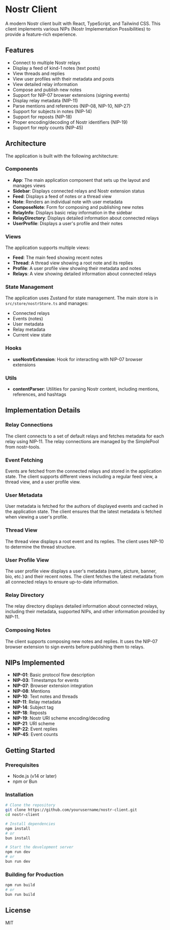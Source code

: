 # Nostr Client

A modern Nostr client built with React, TypeScript, and Tailwind CSS. This client implements various NIPs (Nostr Implementation Possibilities) to provide a feature-rich experience.

## Features

- Connect to multiple Nostr relays
- Display a feed of kind-1 notes (text posts)
- View threads and replies
- View user profiles with their metadata and posts
- View detailed relay information
- Compose and publish new notes
- Support for NIP-07 browser extensions (signing events)
- Display relay metadata (NIP-11)
- Parse mentions and references (NIP-08, NIP-10, NIP-27)
- Support for subjects in notes (NIP-14)
- Support for reposts (NIP-18)
- Proper encoding/decoding of Nostr identifiers (NIP-19)
- Support for reply counts (NIP-45)

## Architecture

The application is built with the following architecture:

### Components

- **App**: The main application component that sets up the layout and manages views
- **Sidebar**: Displays connected relays and Nostr extension status
- **Feed**: Displays a feed of notes or a thread view
- **Note**: Renders an individual note with user metadata
- **ComposeNote**: Form for composing and publishing new notes
- **RelayInfo**: Displays basic relay information in the sidebar
- **RelayDirectory**: Displays detailed information about connected relays
- **UserProfile**: Displays a user's profile and their notes

### Views

The application supports multiple views:

- **Feed**: The main feed showing recent notes
- **Thread**: A thread view showing a root note and its replies
- **Profile**: A user profile view showing their metadata and notes
- **Relays**: A view showing detailed information about connected relays

### State Management

The application uses Zustand for state management. The main store is in `src/store/nostrStore.ts` and manages:

- Connected relays
- Events (notes)
- User metadata
- Relay metadata
- Current view state

### Hooks

- **useNostrExtension**: Hook for interacting with NIP-07 browser extensions

### Utils

- **contentParser**: Utilities for parsing Nostr content, including mentions, references, and hashtags

## Implementation Details

### Relay Connections

The client connects to a set of default relays and fetches metadata for each relay using NIP-11. The relay connections are managed by the SimplePool from nostr-tools.

### Event Fetching

Events are fetched from the connected relays and stored in the application state. The client supports different views including a regular feed view, a thread view, and a user profile view.

### User Metadata

User metadata is fetched for the authors of displayed events and cached in the application state. The client ensures that the latest metadata is fetched when viewing a user's profile.

### Thread View

The thread view displays a root event and its replies. The client uses NIP-10 to determine the thread structure.

### User Profile View

The user profile view displays a user's metadata (name, picture, banner, bio, etc.) and their recent notes. The client fetches the latest metadata from all connected relays to ensure up-to-date information.

### Relay Directory

The relay directory displays detailed information about connected relays, including their metadata, supported NIPs, and other information provided by NIP-11.

### Composing Notes

The client supports composing new notes and replies. It uses the NIP-07 browser extension to sign events before publishing them to relays.

## NIPs Implemented

- **NIP-01**: Basic protocol flow description
- **NIP-03**: Timestamps for events
- **NIP-07**: Browser extension integration
- **NIP-08**: Mentions
- **NIP-10**: Text notes and threads
- **NIP-11**: Relay metadata
- **NIP-14**: Subject tag
- **NIP-18**: Reposts
- **NIP-19**: Nostr URI scheme encoding/decoding
- **NIP-21**: URI scheme
- **NIP-22**: Event replies
- **NIP-45**: Event counts

## Getting Started

### Prerequisites

- Node.js (v14 or later)
- npm or Bun

### Installation

```bash
# Clone the repository
git clone https://github.com/yourusername/nostr-client.git
cd nostr-client

# Install dependencies
npm install
# or
bun install

# Start the development server
npm run dev
# or
bun run dev
```

### Building for Production

```bash
npm run build
# or
bun run build
```

## License

MIT
